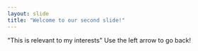 ```yaml
---
layout: slide
title: "Welcome to our second slide!"
---
```

"This is relevant to my interests"
Use the left arrow to go back!
